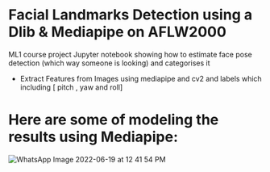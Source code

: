 # Facial Landmarks Detection using a Dlib & Mediapipe on AFLW2000
ML1 course project
Jupyter notebook showing how to estimate face pose detection (which way someone is looking) and categorises it
- Extract Features from Images using mediapipe and cv2 and labels which including [ pitch , yaw and roll]

# Here are some of modeling the results using Mediapipe:
![WhatsApp Image 2022-06-19 at 12 41 54 PM](https://user-images.githubusercontent.com/72360864/174479424-4fa29b75-85cd-408b-b78a-96979889cc38.jpeg)
